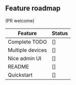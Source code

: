 ## Feature roadmap
(PR welcome)

| Feature            | Status |
| ------------------ | -------|
| Complete TODO      | []     |
| Multiple devices   | []     |
| Nice admin UI      | []     |
| README             | []     |
| Quickstart         | []     |

